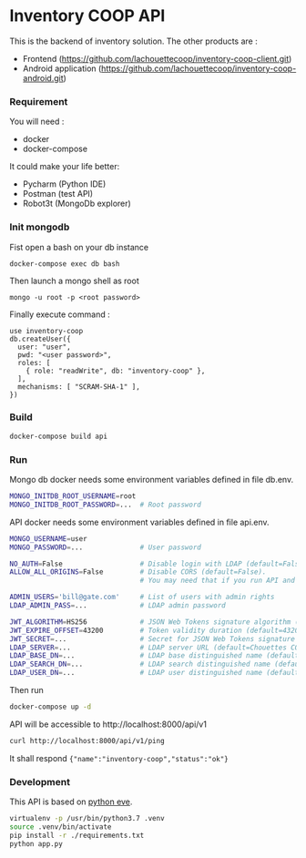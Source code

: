 # Inventory COOP API
This is the backend of inventory solution.
The other products are :
- Frontend (https://github.com/lachouettecoop/inventory-coop-client.git)
- Android application (https://github.com/lachouettecoop/inventory-coop-android.git)

### Requirement
You will need :
- docker
- docker-compose

It could make your life better:
- Pycharm (Python IDE)
- Postman (test API)
- Robot3t (MongoDb explorer)

### Init mongodb
Fist open a bash on your db instance
```
docker-compose exec db bash
```

Then launch a mongo shell as root
```
mongo -u root -p <root password>
``` 

Finally execute command :
```
use inventory-coop
db.createUser({
  user: "user",
  pwd: "<user password>",
  roles: [
    { role: "readWrite", db: "inventory-coop" },
  ],
  mechanisms: [ "SCRAM-SHA-1" ],
})
```

### Build

```bash
docker-compose build api
```

### Run
Mongo db docker needs some environment variables defined in file db.env.
```bash
MONGO_INITDB_ROOT_USERNAME=root
MONGO_INITDB_ROOT_PASSWORD=...  # Root password
```

API docker needs some environment variables defined in file api.env.
```bash
MONGO_USERNAME=user
MONGO_PASSWORD=...              # User password

NO_AUTH=False                   # Disable login with LDAP (default=False)
ALLOW_ALL_ORIGINS=False         # Disable CORS (default=False).
                                # You may need that if you run API and CLIENT separately (dev).

ADMIN_USERS='bill@gate.com'     # List of users with admin rights
LDAP_ADMIN_PASS=...             # LDAP admin password

JWT_ALGORITHM=HS256             # JSON Web Tokens signature algorithm (default=HS256)
JWT_EXPIRE_OFFSET=43200         # Token validity duration (default=43200)
JWT_SECRET=...                  # Secret for JSON Web Tokens signature
LDAP_SERVER=...                 # LDAP server URL (default=Chouettes COOP's one)
LDAP_BASE_DN=...                # LDAP base distinguished name (default=Chouettes COOP's one)
LDAP_SEARCH_DN=...              # LDAP search distinguished name (default=Chouettes COOP's one)
LDAP_USER_DN=...                # LDAP user distinguished name (default=Chouettes COOP's one)
```
Then run
```bash
docker-compose up -d
```

API will be accessible to http://localhost:8000/api/v1
```bash
curl http://localhost:8000/api/v1/ping
```
It shall respond `{"name":"inventory-coop","status":"ok"}`

### Development
This API is based on [python eve](http://docs.python-eve.org/en/latest/).
```bash
virtualenv -p /usr/bin/python3.7 .venv
source .venv/bin/activate
pip install -r ./requirements.txt
python app.py
```
